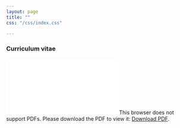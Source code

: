 ```yaml
---
layout: page
title: ""
css: "/css/index.css"

---
```


### Curriculum vitae 

<object data="/pdfs/Mola_CV.pdf" type="application/pdf" width="400px" height="800px">
    <embed src="/pdfs/Mola_CV.pdf">
        This browser does not support PDFs. Please download the PDF to view it: <a href="/pdfs/Mola_CV.pdf">Download PDF</a>.</p>
    </embed>
</object>